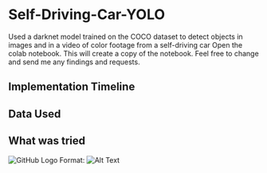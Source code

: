 # Self-Driving-Car-YOLO
Used a darknet model trained on the COCO dataset to detect objects in images and in a video of color footage from a self-driving car
Open the colab notebook. This will create a copy of the notebook. Feel free to change and send me any findings and requests.

## Implementation Timeline

## Data Used

## What was tried

![GitHub Logo](/images/logo.png)
Format: ![Alt Text](url)
